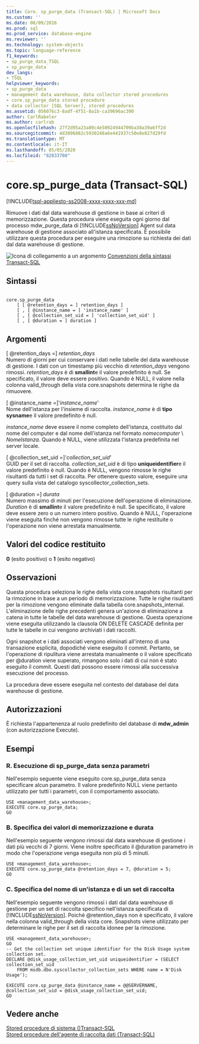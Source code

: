 ```yaml
---
title: Core. sp_purge_data (Transact-SQL) | Microsoft Docs
ms.custom: ''
ms.date: 08/09/2016
ms.prod: sql
ms.prod_service: database-engine
ms.reviewer: ''
ms.technology: system-objects
ms.topic: language-reference
f1_keywords:
- sp_purge_data_TSQL
- sp_purge_data
dev_langs:
- TSQL
helpviewer_keywords:
- sp_purge_data
- management data warehouse, data collector stored procedures
- core.sp_purge_data stored procedure
- data collector [SQL Server], stored procedures
ms.assetid: 056076c3-8adf-4f51-8a1b-ca39696ac390
author: CarlRabeler
ms.author: carlrab
ms.openlocfilehash: 27f2d95a23a89c4e50924944709ba38a39a6ff2d
ms.sourcegitcommit: 4d3896882c5930248a6e441937c50e8e027d29fd
ms.translationtype: MT
ms.contentlocale: it-IT
ms.lasthandoff: 05/05/2020
ms.locfileid: "82833708"
---
```

# <a name="coresp_purge_data-transact-sql"></a>core.sp_purge_data (Transact-SQL)
[!INCLUDE[tsql-appliesto-ss2008-xxxx-xxxx-xxx-md](../../includes/tsql-appliesto-ss2008-xxxx-xxxx-xxx-md.md)]

  Rimuove i dati dal data warehouse di gestione in base ai criteri di memorizzazione. Questa procedura viene eseguita ogni giorno dal processo mdw_purge_data di [!INCLUDE[ssNoVersion](../../includes/ssnoversion-md.md)] Agent sul data warehouse di gestione associato all'istanza specificata. È possibile utilizzare questa procedura per eseguire una rimozione su richiesta dei dati dal data warehouse di gestione.  
  
 ![Icona di collegamento a un argomento](../../database-engine/configure-windows/media/topic-link.gif "Icona di collegamento a un argomento") [Convenzioni della sintassi Transact-SQL](../../t-sql/language-elements/transact-sql-syntax-conventions-transact-sql.md)  
  
## <a name="syntax"></a>Sintassi  
  
```  
  
core.sp_purge_data  
    [ [ @retention_days = ] retention_days ]  
    [ , [ @instance_name = ] 'instance_name' ]  
    [ , [ @collection_set_uid = ] 'collection_set_uid' ]  
    [ , [ @duration = ] duration ]  
```  
  
## <a name="arguments"></a>Argomenti  
 [ @retention_days =] *retention_days*  
 Numero di giorni per cui conservare i dati nelle tabelle del data warehouse di gestione. I dati con un timestamp più vecchio di *retention_days* vengono rimossi. *retention_days* è di **smallint**e il valore predefinito è null. Se specificato, il valore deve essere positivo. Quando è NULL, il valore nella colonna valid_through della vista core.snapshots determina le righe da rimuovere.  
  
 [ @instance_name =]'*instance_name*'  
 Nome dell'istanza per l'insieme di raccolta. *instance_name* è di **tipo sysname**e il valore predefinito è null.  
  
 *instance_name* deve essere il nome completo dell'istanza, costituito dal nome del computer e dal nome dell'istanza nel formato *nomecomputer* \\ *NomeIstanza*. Quando è NULL, viene utilizzata l'istanza predefinita nel server locale.  
  
 [ @collection_set_uid =]'*collection_set_uid*'  
 GUID per il set di raccolta. *collection_set_uid* è di tipo **uniqueidentifier**e il valore predefinito è null. Quando è NULL, vengono rimosse le righe risultanti da tutti i set di raccolta. Per ottenere questo valore, eseguire una query sulla vista del catalogo syscollector_collection_sets.  
  
 [ @duration =] *durata*  
 Numero massimo di minuti per l'esecuzione dell'operazione di eliminazione. *Duration* è di **smallint**e il valore predefinito è null. Se specificato, il valore deve essere zero o un numero intero positivo. Quando è NULL, l'operazione viene eseguita finché non vengono rimosse tutte le righe restituite o l'operazione non viene arrestata manualmente.  
  
## <a name="return-code-values"></a>Valori del codice restituito  
 **0** (esito positivo) o **1** (esito negativo)  
  
## <a name="remarks"></a>Osservazioni  
 Questa procedura seleziona le righe della vista core.snapshots risultanti per la rimozione in base a un periodo di memorizzazione. Tutte le righe risultanti per la rimozione vengono eliminate dalla tabella core.snapshots_internal. L'eliminazione delle righe precedenti genera un'azione di eliminazione a catena in tutte le tabelle del data warehouse di gestione. Questa operazione viene eseguita utilizzando la clausola ON DELETE CASCADE definita per tutte le tabelle in cui vengono archiviati i dati raccolti.  
  
 Ogni snapshot e i dati associati vengono eliminati all'interno di una transazione esplicita, dopodiché viene eseguito il commit. Pertanto, se l'operazione di ripulitura viene arrestata manualmente o il valore specificato per @duration viene superato, rimangono solo i dati di cui non è stato eseguito il commit. Questi dati possono essere rimossi alla successiva esecuzione del processo.  
  
 La procedura deve essere eseguita nel contesto del database del data warehouse di gestione.  
  
## <a name="permissions"></a>Autorizzazioni  
 È richiesta l'appartenenza al ruolo predefinito del database di **mdw_admin** (con autorizzazione Execute).  
  
## <a name="examples"></a>Esempi  
  
### <a name="a-running-sp_purge_data-with-no-parameters"></a>R. Esecuzione di sp_purge_data senza parametri  
 Nell'esempio seguente viene eseguito core.sp_purge_data senza specificare alcun parametro. Il valore predefinito NULL viene pertanto utilizzato per tutti i parametri, con il comportamento associato.  
  
```  
USE <management_data_warehouse>;  
EXECUTE core.sp_purge_data;  
GO  
```  
  
### <a name="b-specifying-retention-and-duration-values"></a>B. Specifica dei valori di memorizzazione e durata  
 Nell'esempio seguente vengono rimossi dal data warehouse di gestione i dati più vecchi di 7 giorni. Viene inoltre specificato il @duration parametro in modo che l'operazione venga eseguita non più di 5 minuti.  
  
```  
USE <management_data_warehouse>;  
EXECUTE core.sp_purge_data @retention_days = 7, @duration = 5;  
GO  
```  
  
### <a name="c-specifying-an-instance-name-and-collection-set"></a>C. Specifica del nome di un'istanza e di un set di raccolta  
 Nell'esempio seguente vengono rimossi i dati dal data warehouse di gestione per un set di raccolta specifico nell'istanza specificata di [!INCLUDE[ssNoVersion](../../includes/ssnoversion-md.md)]. Poiché @retention_days non è specificato, il valore nella colonna valid_through della vista core. Snapshots viene utilizzato per determinare le righe per il set di raccolta idonee per la rimozione.  
  
```  
USE <management_data_warehouse>;  
GO  
-- Get the collection set unique identifier for the Disk Usage system collection set.  
DECLARE @disk_usage_collection_set_uid uniqueidentifier = (SELECT collection_set_uid   
    FROM msdb.dbo.syscollector_collection_sets WHERE name = N'Disk Usage');   
  
EXECUTE core.sp_purge_data @instance_name = @@SERVERNAME, @collection_set_uid = @disk_usage_collection_set_uid;  
GO  
```  
  
## <a name="see-also"></a>Vedere anche  
 [Stored procedure di sistema &#40;&#41;Transact-SQL](../../relational-databases/system-stored-procedures/system-stored-procedures-transact-sql.md)   
 [Stored procedure dell'agente di raccolta dati &#40;Transact-SQL&#41;](../../relational-databases/system-stored-procedures/data-collector-stored-procedures-transact-sql.md)  
  
  
